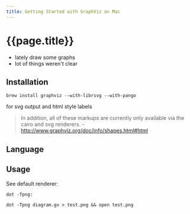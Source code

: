 ```yaml
---
title: Getting Started with GraphViz on Mac
---
```


# {{page.title}}

- lately draw some graphs
- lot of things weren't clear

## Installation

`brew install graphviz --with-librsvg --with-pango`

for svg output and html style labels

> In addition, all of these markups are currently only available via the cairo and svg renderers. - http://www.graphviz.org/doc/info/shapes.html#html

## Language


## Usage

See default renderer:

`dot -Tpng:`


`dot -Tpng diagram.gv > test.png && open test.png`
